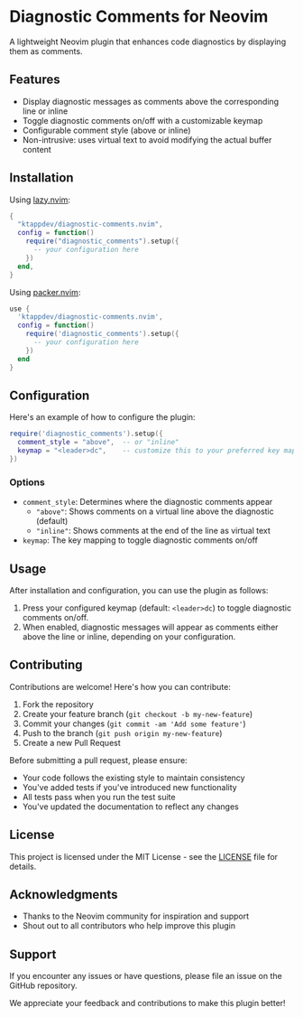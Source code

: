 # Diagnostic Comments for Neovim

A lightweight Neovim plugin that enhances code diagnostics by displaying them as comments.

## Features

- Display diagnostic messages as comments above the corresponding line or inline
- Toggle diagnostic comments on/off with a customizable keymap
- Configurable comment style (above or inline)
- Non-intrusive: uses virtual text to avoid modifying the actual buffer content

## Installation

Using [lazy.nvim](https://github.com/folke/lazy.nvim):

```lua
{
  "ktappdev/diagnostic-comments.nvim",
  config = function()
    require("diagnostic_comments").setup({
      -- your configuration here
    })
  end,
}
```

Using [packer.nvim](https://github.com/wbthomason/packer.nvim):

```lua
use {
  'ktappdev/diagnostic-comments.nvim',
  config = function()
    require('diagnostic_comments').setup({
      -- your configuration here
    })
  end
}
```

## Configuration

Here's an example of how to configure the plugin:

```lua
require('diagnostic_comments').setup({
  comment_style = "above",  -- or "inline"
  keymap = "<leader>dc",    -- customize this to your preferred key mapping
})
```

### Options

- `comment_style`: Determines where the diagnostic comments appear
  - `"above"`: Shows comments on a virtual line above the diagnostic (default)
  - `"inline"`: Shows comments at the end of the line as virtual text
- `keymap`: The key mapping to toggle diagnostic comments on/off

## Usage

After installation and configuration, you can use the plugin as follows:

1. Press your configured keymap (default: `<leader>dc`) to toggle diagnostic comments on/off.
2. When enabled, diagnostic messages will appear as comments either above the line or inline, depending on your configuration.

## Contributing

Contributions are welcome! Here's how you can contribute:

1. Fork the repository
2. Create your feature branch (`git checkout -b my-new-feature`)
3. Commit your changes (`git commit -am 'Add some feature'`)
4. Push to the branch (`git push origin my-new-feature`)
5. Create a new Pull Request

Before submitting a pull request, please ensure:
- Your code follows the existing style to maintain consistency
- You've added tests if you've introduced new functionality
- All tests pass when you run the test suite
- You've updated the documentation to reflect any changes

## License

This project is licensed under the MIT License - see the [LICENSE](LICENSE) file for details.

## Acknowledgments

- Thanks to the Neovim community for inspiration and support
- Shout out to all contributors who help improve this plugin

## Support

If you encounter any issues or have questions, please file an issue on the GitHub repository.

We appreciate your feedback and contributions to make this plugin better!
